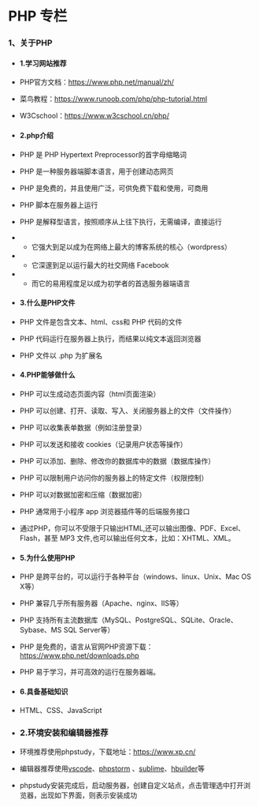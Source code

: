 # PHP 专栏
### 1、关于PHP
- #### 1.学习网站推荐
- PHP官方文档：https://www.php.net/manual/zh/
- 菜鸟教程：https://www.runoob.com/php/php-tutorial.html
- W3Cschool：https://www.w3cschool.cn/php/

- #### 2.php介绍
- PHP 是 PHP Hypertext Preprocessor的首字母缩略词
- PHP 是一种服务器端脚本语言，用于创建动态网页
- PHP 是免费的，并且使用广泛，可供免费下载和使用，可商用
- PHP 脚本在服务器上运行
- PHP 是解释型语言，按照顺序从上往下执行，无需编译，直接运行
- - 它强大到足以成为在网络上最大的博客系统的核心（wordpress）
- - 它深邃到足以运行最大的社交网络 Facebook 
- - 而它的易用程度足以成为初学者的首选服务器端语言

- #### 3.什么是PHP文件
- PHP 文件是包含文本、html、css和 PHP 代码的文件
- PHP 代码运行在服务器上执行，而结果以纯文本返回浏览器
- PHP 文件以 .php 为扩展名

- #### 4.PHP能够做什么
- PHP 可以生成动态页面内容（html页面渲染）
- PHP 可以创建、打开、读取、写入、关闭服务器上的文件（文件操作）
- PHP 可以收集表单数据（例如注册登录）
- PHP 可以发送和接收 cookies（记录用户状态等操作）
- PHP 可以添加、删除、修改你的数据库中的数据（数据库操作）
- PHP 可以限制用户访问你的服务器上的特定文件（权限控制）
- PHP 可以对数据加密和压缩（数据加密）
- PHP 通常用于小程序 app 浏览器插件等的后端服务接口
- 通过PHP，你可以不受限于只输出HTML,还可以输出图像、PDF、Excel、Flash，甚至 MP3 文件,也可以输出任何文本，比如：XHTML、XML。

- #### 5.为什么使用PHP
- PHP 是跨平台的，可以运行于各种平台（windows、linux、Unix、Mac OS X等）
- PHP 兼容几乎所有服务器（Apache、nginx、IIS等）
- PHP 支持所有主流数据库（MySQL、PostgreSQL、SQLite、Oracle、Sybase、MS SQL Server等）
- PHP 是免费的，语言从官网PHP资源下载： https://www.php.net/downloads.php
- PHP 易于学习，并可高效的运行在服务器端。

- #### 6.具备基础知识
- HTML、CSS、JavaScript

- ### 2.环境安装和编辑器推荐
- 环境推荐使用phpstudy，下载地址：https://www.xp.cn/
- 编辑器推荐使用[vscode](https://code.visualstudio.com/)、[phpstorm](https://www.jetbrains.com/phpstorm/)
             、[sublime](https://www.sublimetext.com/)、[hbuilder](https://www.dcloud.io/hbuilderx.html)等
- phpstudy安装完成后，启动服务器，创建自定义站点，点击管理选中打开浏览器，出现如下界面，则表示安装成功

